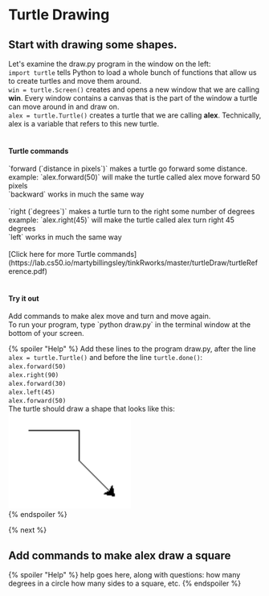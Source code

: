 # Turtle Drawing
## Start with drawing some shapes. 

Let's examine the draw.py program in the window on the left:<br>
`import turtle` tells Python to load a whole bunch of functions that allow us to create turtles and move them around. <br>
`win = turtle.Screen()` creates and opens a new window that we are calling **win**. Every window contains a canvas that is the part of the window a turtle can move around in and draw on.<br>
`alex = turtle.Turtle()` creates a turtle that we are calling **alex**. Technically, alex is a variable that refers to this new turtle.<br>
<br>
<h4>Turtle commands</h4>
`forward (`distance in pixels`)` makes a turtle go forward some distance. <br>
example: `alex.forward(50)` will make the turtle called alex move forward 50 pixels<br>
`backward` works in much the same way<br>
<br>
`right (`degrees`)` makes a turtle turn to the right some number of degrees<br>
example: `alex.right(45)` will make the turtle called alex turn right 45 degrees<br>
`left` works in much the same way<br>
<br>
[Click here for more Turtle commands](https://lab.cs50.io/martybillingsley/tinkRworks/master/turtleDraw/turtleReference.pdf) <br>
<br>
<h4>Try it out</h4>
Add commands to make alex move and turn and move again.<br>
To run your program, type `python draw.py` in the terminal window at the bottom of your screen.<br>


{% spoiler "Help" %}
Add these lines to the program draw.py, after the line `alex = turtle.Turtle()` and before the line `turtle.done()`:<br>
`alex.forward(50)`<br>
`alex.right(90)`<br>
`alex.forward(30)`<br>
`alex.left(45)`<br>
`alex.forward(50)`<br>
The turtle should draw a shape that looks like this:<br>
![First drawing](https://raw.githubusercontent.com/martybillingsley/images/master/turtleDraw1.png) <br>
{% endspoiler %}



{% next  %}

## Add commands to make alex draw a square
{% spoiler "Help" %}
help goes here, along with questions:
how many degrees in a circle
how many sides to a square, etc.
{% endspoiler %}
